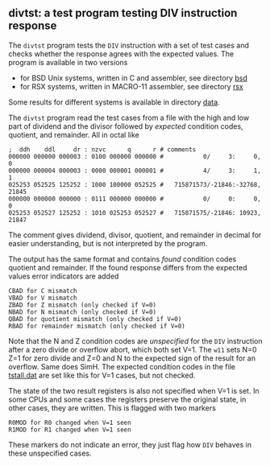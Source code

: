 ## divtst: a test program testing DIV instruction response

The `divtst` program tests the `DIV` instruction with a set of test
cases and checks whether the response agrees with the expected values.
The program is available in two versions
- for BSD Unix systems, written in C and assembler, see directory [bsd](bsd)
- for RSX systems, written in MACRO-11 assembler, see directory [rsx](rsx)

Some results for different systems is available in directory [data](data).

The `divtst` program read the test cases from a file with the high and low part
of dividend and the divisor followed by _expected_ condition codes, quotient,
and remainder. All in octal like
```
;  ddh    ddl     dr : nzvc      q      r # comments
000000 000000 000003 : 0100 000000 000000 #           0/     3:     0,     0
000000 000004 000003 : 0000 000001 000001 #           4/     3:     1,     1
025253 052525 125252 : 1000 100000 052525 #   715871573/-21846:-32768, 21845
000000 000000 000000 : 0111 000000 000000 #           0/     0:     0,     0
025253 052527 125252 : 1010 025253 052527 #   715871575/-21846: 10923, 21847
```
The comment gives dividend, divisor, quotient, and remainder in decimal for
easier understanding, but is not interpreted by the program.

The output has the same format and contains _found_ condition codes quotient
and remainder. If the found response differs from the expected values
error indicators are added
```
CBAD for C mismatch
VBAD for V mismatch
ZBAD for Z mismatch (only checked if V=0)
NBAD for N mismatch (only checked if V=0)
QBAD for quotient mismatch (only checked if V=0)
RBAD for remainder mismatch (only checked if V=0)
```
Note that the N and Z condition codes are _unspecified_ for the `DIV`
instruction after a zero divide or overflow abort, which both set V=1.
The `w11` sets N=0 Z=1 for zero divide and Z=0 and N to the expected sign
of the result for an overflow. Same does SimH. The expected condition codes
in the file [tstall.dat](tstall.dat) are set like this for V=1 cases,
but not checked.

The state of the two result registers is also not specified when V=1 is set.
In some CPUs and some cases the registers preserve the original state, in other
cases, they are written. This is flagged with two markers
```
R0MOD for R0 changed when V=1 seen
R1MOD for R1 changed when V=1 seen
```
These markers do not indicate an error, they just flag how `DIV` behaves in
these unspecified cases.

